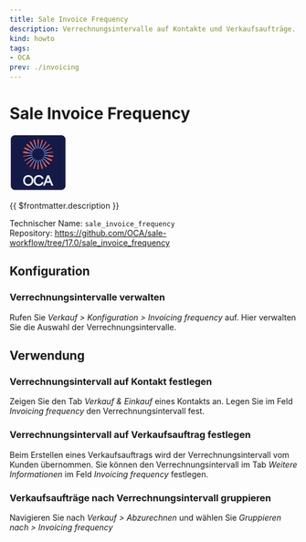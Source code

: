 ```yaml
---
title: Sale Invoice Frequency
description: Verrechnungsintervalle auf Kontakte und Verkaufsaufträge.
kind: howto
tags:
- OCA
prev: ./invoicing
---
```

# Sale Invoice Frequency
![icon_oca_app](attachments/icon_oca_app.png)

{{ $frontmatter.description }}

Technischer Name: `sale_invoice_frequency`\
Repository: <https://github.com/OCA/sale-workflow/tree/17.0/sale_invoice_frequency>

## Konfiguration

### Verrechnungsintervalle verwalten

Rufen Sie *Verkauf > Konfiguration > Invoicing frequency* auf. Hier verwalten Sie die Auswahl der Verrechnungsintervalle. 

## Verwendung

### Verrechnungsintervall auf Kontakt festlegen

Zeigen Sie den Tab *Verkauf & Einkauf* eines Kontakts an. Legen Sie im Feld *Invoicing frequency* den Verrechnungsintervall fest.

### Verrechnungsintervall auf Verkaufsauftrag festlegen

Beim Erstellen eines Verkaufsauftrags wird der Verrechnungsintervall vom Kunden übernommen. Sie können den Verrechnungsintervall im Tab *Weitere Informationen* im Feld *Invoicing frequency* festlegen.

### Verkaufsaufträge nach Verrechnungsintervall gruppieren

Navigieren Sie nach *Verkauf > Abzurechnen* und wählen Sie *Gruppieren nach > Invoicing frequency*